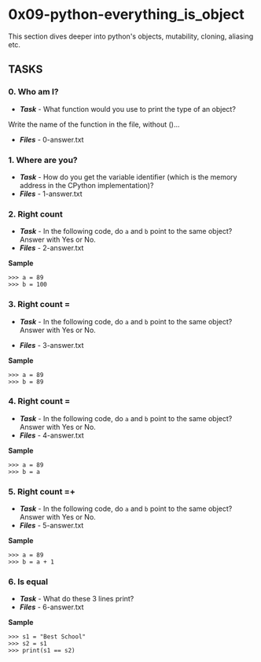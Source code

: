 # 0x09-python-everything_is_object

This section dives deeper into python's objects, mutability, cloning, aliasing etc.

## TASKS

### 0. Who am I?

- ***Task*** - What function would you use to print the type of an object?

Write the name of the function in the file, without ()...
- ***Files*** - 0-answer.txt

### 1. Where are you?

- ***Task*** - How do you get the variable identifier (which is the memory address in the CPython implementation)?
- ***Files*** - 1-answer.txt


### 2. Right count

- ***Task*** - In the following code, do `a` and `b` point to the same object? Answer with Yes or No.
- ***Files*** - 2-answer.txt

**Sample**

```
>>> a = 89
>>> b = 100
```


### 3. Right count =
- ***Task*** - In the following code, do `a` and `b` point to the same object? Answer with Yes or No.

- ***Files*** - 3-answer.txt

**Sample**

```
>>> a = 89
>>> b = 89
```


### 4. Right count =

- ***Task*** - In the following code, do `a` and `b` point to the same object? Answer with Yes or No.
- ***Files*** - 4-answer.txt


**Sample**
```
>>> a = 89
>>> b = a
```

### 5. Right count =+

- ***Task*** - In the following code, do `a` and `b` point to the same object? Answer with Yes or No.
- ***Files*** - 5-answer.txt


**Sample**
```
>>> a = 89
>>> b = a + 1
```


### 6. Is equal

- ***Task*** - What do these 3 lines print?
- ***Files*** - 6-answer.txt

**Sample**
```
>>> s1 = "Best School"
>>> s2 = s1
>>> print(s1 == s2)
```
